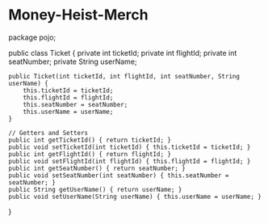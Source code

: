 # Money-Heist-Merch

package pojo;

public class Ticket {
    private int ticketId;
    private int flightId;
    private int seatNumber;
    private String userName;

    public Ticket(int ticketId, int flightId, int seatNumber, String userName) {
        this.ticketId = ticketId;
        this.flightId = flightId;
        this.seatNumber = seatNumber;
        this.userName = userName;
    }

    // Getters and Setters
    public int getTicketId() { return ticketId; }
    public void setTicketId(int ticketId) { this.ticketId = ticketId; }
    public int getFlightId() { return flightId; }
    public void setFlightId(int flightId) { this.flightId = flightId; }
    public int getSeatNumber() { return seatNumber; }
    public void setSeatNumber(int seatNumber) { this.seatNumber = seatNumber; }
    public String getUserName() { return userName; }
    public void setUserName(String userName) { this.userName = userName; }
}